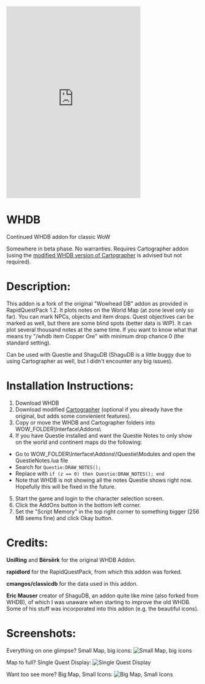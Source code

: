 <iframe src="https://discordapp.com/widget?id=263036731165638656&theme=dark" width="350" height="500" allowtransparency="true" frameborder="0"></iframe>


# WHDB
Continued WHDB addon for classic WoW

Somewhere in beta phase. No warranties. Requires Cartographer addon (using the [modified WHDB version of Cartographer](https://github.com/Muehe/Cartographer) is advised but not required).

# Description:

This addon is a fork of the original "Wowhead DB" addon as provided in RapidQuestPack 1.2. It plots notes on the World Map (at zone level only so far). You can mark NPCs, objects and item drops. Quest objectives can be marked as well, but there are some blind spots (better data is WIP). It can plot several thousand notes at the same time. If you want to know what that means try "/whdb item Copper Ore" with minimum drop chance 0 (the standard setting).

Can be used with Questie and ShaguDB (ShaguDB is a little buggy due to using Cartographer as well, but I didn't encounter any big issues).

# Installation Instructions:

 1. Download WHDB
 2. Download modified [Cartographer](https://github.com/Muehe/Cartographer) (optional if you already have the original, but adds some convienient features).
 3. Copy or move the WHDB and Cartographer folders into WOW_FOLDER\Interface\Addons\
 4. If you have Questie installed and want the Questie Notes to only show on the world and continent maps do the following:
  * Go to WOW_FOLDER\Interface\Addons\\!Questie\Modules and open the QuestieNotes.lua file
  * Search for ```Questie:DRAW_NOTES();```
  * Replace with ```if (z == 0) then Questie:DRAW_NOTES(); end```
  * Note that WHDB is not showing all the notes Questie shows right now. Hopefully this will be fixed in the future.
 5. Start the game and login to the character selection screen.
 6. Click the AddOns button in the bottom left corner.
 7. Set the "Script Memory" in the top right corner to something bigger (256 MB seems fine) and click Okay button.

# Credits:

**UniRing** and **Bërsërk** for the original WHDB Addon.

**rapidlord** for the RapidQuestPack, from which this addon was forked.

**cmangos/classicdb** for the data used in this addon.

**Eric Mauser** creator of ShaguDB, an addon quite like mine (also forked from WHDB), of which I was unaware when starting to improve the old WHDB. Some of his stuff was incorporated into this addon (e.g. the beautiful icons).

# Screenshots:

Everything on one glimpse? Small Map, big icons:
<img src="http://i.imgur.com/mWP0DTm.jpg" alt="Small Map, big icons"/>

Map to full? Single Quest Display:
<img src="http://i.imgur.com/nhWVyXX.jpg" alt="Single Quest Display"/>

Want too see more? Big Map, Small Icons:
<img src="http://i.imgur.com/E4whTVu.jpg" alt="Big Map, Small Icons"/>
